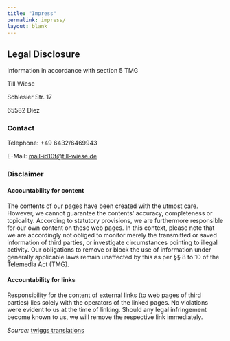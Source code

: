 ```yaml
---
title: "Impress"
permalink: impress/
layout: blank
---
```

## Legal Disclosure

Information in accordance with section 5 TMG

Till Wiese

Schlesier Str. 17

65582 Diez

### Contact

Telephone: +49 6432/6469943

E-Mail: <a href="mailto:mail-id10t@till-wiese.de">mail-id10t@till-wiese.de</a>

### Disclaimer

#### Accountability for content

The contents of our pages have been created with the utmost care. However, we cannot guarantee the contents' accuracy, completeness or topicality. According to statutory provisions, we are furthermore responsible for our own content on these web pages. In this context, please note that we are accordingly not obliged to monitor merely the transmitted or saved information of third parties, or investigate circumstances pointing to illegal activity. Our obligations to remove or block the use of information under generally applicable laws remain unaffected by this as per &sect;&sect; 8 to 10 of the Telemedia Act (TMG).

#### Accountability for links

Responsibility for the content of external links (to web pages of third parties) lies solely with the operators of the linked pages. No violations were evident to us at the time of linking. Should any legal infringement become known to us, we will remove the respective link immediately.

<i>Source: </i><a href="http://www.twigg.de/haftungsausschlussimpressumenglisch.htm" target="_blank">twiggs translations</a><br/><br/>
